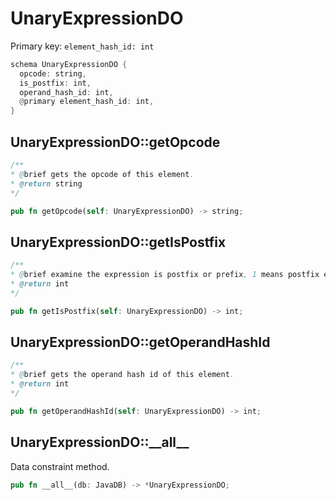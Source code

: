 # UnaryExpressionDO

Primary key: `element_hash_id: int`

```rust
schema UnaryExpressionDO {
  opcode: string,
  is_postfix: int,
  operand_hash_id: int,
  @primary element_hash_id: int,
}
```
## UnaryExpressionDO::getOpcode

```java
/**
* @brief gets the opcode of this element.
* @return string
*/
```
```rust
pub fn getOpcode(self: UnaryExpressionDO) -> string;
```
## UnaryExpressionDO::getIsPostfix

```java
/**
* @brief examine the expression is postfix or prefix, 1 means postfix expression.
* @return int
*/
```
```rust
pub fn getIsPostfix(self: UnaryExpressionDO) -> int;
```
## UnaryExpressionDO::getOperandHashId

```java
/**
* @brief gets the operand hash id of this element.
* @return int
*/
```
```rust
pub fn getOperandHashId(self: UnaryExpressionDO) -> int;
```
## UnaryExpressionDO::\_\_all\_\_

Data constraint method.

```rust
pub fn __all__(db: JavaDB) -> *UnaryExpressionDO;
```
